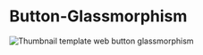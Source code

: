 # Button-Glassmorphism
![Thumbnail template web button glassmorphism](https://user-images.githubusercontent.com/124284815/223468897-2cd468b4-28cc-4186-b2a1-4b3610c92a1f.jpg)
